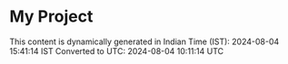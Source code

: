 # My Project

This content is dynamically generated in Indian Time (IST): 2024-08-04 15:41:14 IST
Converted to UTC: 2024-08-04 10:11:14 UTC
